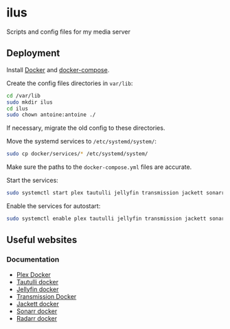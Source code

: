 # ilus
Scripts and config files for my media server

## Deployment

Install [Docker](https://docs.docker.com/install/) and [docker-compose](https://docs.docker.com/compose/install/).

Create the config files directories in `var/lib`:

```bash
cd /var/lib
sudo mkdir ilus
cd ilus
sudo chown antoine:antoine ./
```

If necessary, migrate the old config to these directories.

Move the systemd services to `/etc/systemd/system/`:

```bash
sudo cp docker/services/* /etc/systemd/system/
```

Make sure the paths to the `docker-compose.yml` files are accurate.

Start the services:

```bash
sudo systemctl start plex tautulli jellyfin transmission jackett sonarr radarr
```

Enable the services for autostart:

```bash
sudo systemctl enable plex tautulli jellyfin transmission jackett sonarr radarr
```

## Useful websites

### Documentation

- [Plex Docker](https://github.com/plexinc/pms-docker)
- [Tautulli docker](https://github.com/Tautulli/Tautulli-Docker)
- [Jellyfin docker](https://jellyfin.org/docs/general/administration/installing.html#official-docker-hub)
- [Transmission Docker](https://haugene.github.io/docker-transmission-openvpn/)
- [Jackett docker](https://hub.docker.com/r/linuxserver/jackett)
- [Sonarr docker](https://hub.docker.com/r/linuxserver/sonarr)
- [Radarr docker](https://hub.docker.com/r/linuxserver/radarr)
